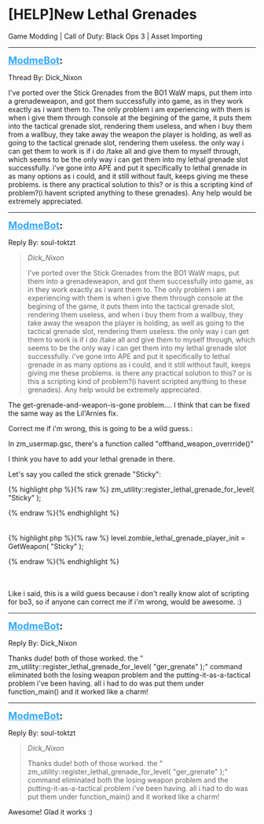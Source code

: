 # [HELP]New Lethal Grenades
Game Modding | Call of Duty: Black Ops 3 | Asset Importing

---
<strong style="font-size: 1.4em;"><span style="text-decoration: underline;text-decoration-color: #34a7f9;"><span style="color:#34a7f9;">ModmeBot</span></span>:</strong>

<p>Thread By: Dick_Nixon<br /><p style="text-align:left;">I&#39;ve ported over the Stick Grenades from the BO1 WaW maps, put them into a grenadeweapon, and got them successfully into game, as in they work exactly as i want them to. The only problem i am experiencing with them is when i give them through console at the begining of the game, it puts them into the tactical grenade slot, rendering them useless, and when i buy them from a wallbuy, they take away the weapon the player is holding, as well as going to the tactical grenade slot, rendering them useless. the only way i can get them to work is if i do /take all and give them to myself through, which seems to be the only way i can get them into my lethal grenade slot successfully. i&#39;ve gone into APE and put it specifically to lethal grenade in as many options as i could, and it still without fault, keeps giving me these problems. is there any practical solution to this? or is this a scripting kind of problem?(i havent scripted anything to these grenades). Any help would be extremely appreciated.</p></p>

---
<strong style="font-size: 1.4em;"><span style="text-decoration: underline;text-decoration-color: #34a7f9;"><span style="color:#34a7f9;">ModmeBot</span></span>:</strong>

<p>Reply By: soul-toktzt<br /><blockquote><em>Dick_Nixon</em><p style="text-align:left;">I&#39;ve ported over the Stick Grenades from the BO1 WaW maps, put them into a grenadeweapon, and got them successfully into game, as in they work exactly as i want them to. The only problem i am experiencing with them is when i give them through console at the begining of the game, it puts them into the tactical grenade slot, rendering them useless, and when i buy them from a wallbuy, they take away the weapon the player is holding, as well as going to the tactical grenade slot, rendering them useless. the only way i can get them to work is if i do /take all and give them to myself through, which seems to be the only way i can get them into my lethal grenade slot successfully. i&#39;ve gone into APE and put it specifically to lethal grenade in as many options as i could, and it still without fault, keeps giving me these problems. is there any practical solution to this? or is this a scripting kind of problem?(i havent scripted anything to these grenades). Any help would be extremely appreciated.</p></blockquote><p style="text-align:left;">The get-grenade-and-weapon-is-gone problem.... I think that can be fixed the same way as the Lil&#39;Arnies fix.</p><p style="text-align:left;"></p><p style="text-align:left;">Correct me if i&#39;m wrong, this is going to be a wild guess.:</p><p style="text-align:left;"></p><p style="text-align:left;">In zm_usermap.gsc, there&#39;s a function called &quot;offhand_weapon_overrride()&quot;</p><p style="text-align:left;">I think you have to add your lethal grenade in there.</p><p style="text-align:left;"></p><p style="text-align:left;">Let&#39;s say you called the stick grenade &quot;Sticky&quot;:</p>{% highlight php %}{% raw %}
zm_utility::register_lethal_grenade_for_level( "Sticky" );

{% endraw %}{% endhighlight %}
<br /><br /><br />{% highlight php %}{% raw %}
level.zombie_lethal_grenade_player_init = GetWeapon( "Sticky" );

{% endraw %}{% endhighlight %}
<br /><br /><br /><p style="text-align:left;"></p><p style="text-align:left;"></p><p style="text-align:left;">Like i said, this is a wild guess because i don&#39;t really know alot of scripting for bo3, so if anyone can correct me if i&#39;m wrong, would be awesome. :)</p></p>

---
<strong style="font-size: 1.4em;"><span style="text-decoration: underline;text-decoration-color: #34a7f9;"><span style="color:#34a7f9;">ModmeBot</span></span>:</strong>

<p>Reply By: Dick_Nixon<br /><p style="text-align:left;">Thanks dude! both of those worked. the &quot; zm_utility::register_lethal_grenade_for_level( &quot;ger_grenate&quot; );&quot; command eliminated both the losing weapon problem and the putting-it-as-a-tactical problem i&#39;ve been having. all i had to do was put them under function_main() and it worked like a charm!</p></p>

---
<strong style="font-size: 1.4em;"><span style="text-decoration: underline;text-decoration-color: #34a7f9;"><span style="color:#34a7f9;">ModmeBot</span></span>:</strong>

<p>Reply By: soul-toktzt<br /><blockquote><em>Dick_Nixon</em><p style="text-align:left;">Thanks dude! both of those worked. the &quot; zm_utility::register_lethal_grenade_for_level( &quot;ger_grenate&quot; );&quot; command eliminated both the losing weapon problem and the putting-it-as-a-tactical problem i&#39;ve been having. all i had to do was put them under function_main() and it worked like a charm!</p></blockquote><p style="text-align:left;">Awesome! Glad it works :)</p></p>
